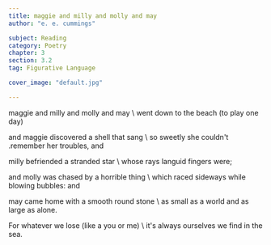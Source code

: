 ```yaml
---
title: maggie and milly and molly and may
author: "e. e. cummings"

subject: Reading
category: Poetry
chapter: 3
section: 3.2
tag: Figurative Language

cover_image: "default.jpg"

---
```

maggie and milly and molly and may \\
went down to the beach (to play one day)

and maggie discovered a shell that sang \\
so sweetly she couldn't .remember her troubles, and

milly befriended a stranded star \\
whose rays languid fingers were;

and molly was chased by a horrible thing \\
which raced sideways while blowing bubbles: and

may came home with a smooth round stone \\
as small as a world and as large as alone.

For whatever we lose (like a you or me) \\
it's always ourselves we find in the sea.
